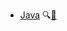 * [Java](./javaTools/)
  <trigger for="pop:javaTools-preview">:mag:</trigger>[:scroll:](javaTools/print.html)

<popover id="pop:javaTools-preview" title="Java :mag:" placement="right">
  <div slot="content">
    <include src="preview.md" />
  </div>
</popover>
